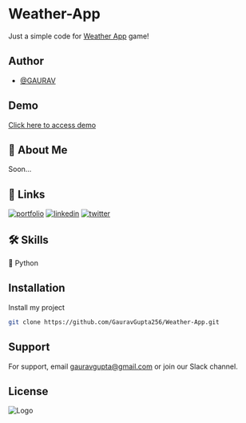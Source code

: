 # Weather-App

Just a simple code for [Weather App](https://github.com/GauravGupta256/Weather-App) game!


## Author

- [@GAURAV](https://www.github.com/GauravGupta256)


## Demo

[Click here to access demo](https://Weather-App.vercel.app/)

## 🚀 About Me
Soon...

## 🔗 Links
[![portfolio](https://img.shields.io/badge/my_portfolio-000?style=for-the-badge&logo=ko-fi&logoColor=white)](https://github.com/GauravGupta256)
[![linkedin](https://img.shields.io/badge/linkedin-0A66C2?style=for-the-badge&logo=linkedin&logoColor=white)](https://www.linkedin.com/in/gauravgupta256)
[![twitter](https://img.shields.io/badge/twitter-1DA1F2?style=for-the-badge&logo=twitter&logoColor=white)](https://twitter.com/sssup_gaurav)


## 🛠 Skills
🐍 Python


## Installation

Install my project

```bash
git clone https://github.com/GauravGupta256/Weather-App.git
```
    
## Support

For support, email gauravgupta@gmail.com or join our Slack channel.


## License



![Logo]()
